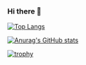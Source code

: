 ### Hi there 👋
[![Top Langs](https://github-readme-stats.vercel.app/api/top-langs/?username=jimin2123&layout=compact)](https://github.com/anuraghazra/github-readme-stats)

[![Anurag's GitHub stats](https://github-readme-stats.vercel.app/api?username=jimin2123&theme=dracula&count_private=true)](https://github.com/anuraghazra/github-readme-stats)

[![trophy](https://github-profile-trophy.vercel.app/?username=jimin2123&theme=dracula)](https://github.com/ryo-ma/github-profile-trophy)
